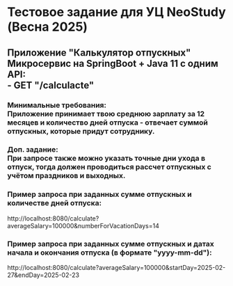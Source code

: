 # Тестовое задание для УЦ NeoStudy (Весна 2025)
## Приложение "Калькулятор отпускных" <br/> Микросервис на SpringBoot + Java 11 c одним API: <br/> - GET "/calculacte" <br>

### Минимальные требования: <br/> Приложение принимает твою среднюю зарплату за 12 месяцев и количество дней отпуска - отвечает суммой отпускных, которые придут сотруднику. 
### Доп. задание: <br/> При запросе также можно указать точные дни ухода в отпуск, тогда должен проводиться рассчет отпускных с учётом праздников и выходных.

### Пример запроса при заданных сумме отпускных и количестве дней отпуска: <br>
http://localhost:8080/calculate?averageSalary=100000&numberForVacationDays=14

### Пример запроса при заданных сумме отпускных и датах начала и окончания отпуска (в формате "yyyy-mm-dd"): <br>
http://localhost:8080/calculate?averageSalary=100000&startDay=2025-02-27&endDay=2025-02-23
